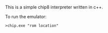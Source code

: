 This is a simple chip8 interpreter written in c++. 

To run the emulator:

```
>chip.exe "rom location"
```
